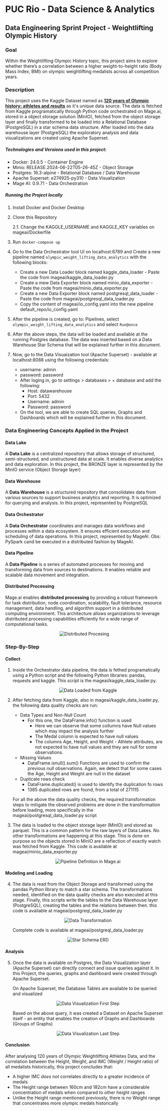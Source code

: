 # PUC Rio - Data Science & Analytics

## Data Engineering Sprint Project - Weightlifting Olympic History


### Goal
Within the Weightlifting Olympic History topic, this project aims to explore whether there’s a correlation between a higher weight-to-height ratio (Body Mass Index, BMI) on olympic weightlifting medalists across all competition years.

### Description
This project uses the Kaggle Dataset named as **[120 years of Olympic history: athletes and results](https://www.kaggle.com/datasets/heesoo37/120-years-of-olympic-history-athletes-and-results)** as it's unique data source. The data is fetched from Kaggle programatically through Python code orchestrated on Mage.ai, stored in a object storage solution (MinIO), fetched from the object storage layer and finally transformed to be loaded into a Relational Database (PostgreSQL) in a star schema data structure. After loaded into the data warehouse layer (PostgreSQL) the exploratory analysis and data visualizations are created using Apache Superset.

##### Technologies and Versions used in this project:
- Docker: 24.0.5 - Container Engine
- Minio: RELEASE.2024-06-22T05-26-45Z - Object Storage
- Postgres: 16.3-alpine - Relational Database / Data Warehouse
- Apache Superset: e274925-py310 - Data Visualization
- Mage AI: 0.9.71 - Data Orchestration

##### Running the Project locally
1. Install Docker and Docker Desktop
2. Clone this Repository
    
    2.1. Change the KAGGLE_USERNAME and KAGGLE_KEY variables on mageai/Dockerfile

3. Run `docker-compose up`
4. Go to the Data Orchestrator tool UI on localhost:6789 and Create a new pipeline named `olympic_weight_lifting_data_analytics` with the following blocks:
    - Create a new Data Loader block named kaggle_data_loader - Paste the code from mageai/kaggle_data_loader.py
    - Create a mew Data Exporter block named minio_data_exporter - Paste the code from mageai/minio_data_exporter.py
    - Create a new Data Exporter block named postgresql_data_loader - Paste the code from mageai/postgresql_data_loader.py
    - Copy the content of mageai/io_config.yaml into the new pipeline default_repo/io_config.yaml
5. After the pipeline is created, go to: Pipelines, select `olympic_weight_lifting_data_analytics` and select `Run@once`
6. After the above steps, the data will be loaded and available at the running Postgres database. The data was inserted based on a Data Warehouse Star Schema that will be explained further in this document.

7. Now, go to the Data Visuaization tool (Apache Superset) - available at localhost:8088 using the following credentials:
    - username: admin
    - password: password
    - After loging in, go to settings > databases > + database and add the following:
        - Host: datawarehouse
        - Port: 5432
        - Username: admin
        - Password: password
    - On the tool, we are able to create SQL queries, Graphs and Dashboards which will be explained further in this document.


### Data Engineering Concepts Applied in the Project

#### Data Lake
A **Data Lake** is a centralized repository that allows storage of structured, semi-structured, and unstructured data at scale. It enables diverse analytics and data exploration. In this project, the BRONZE layer is represented by the MinIO service (Object Storage layer)

#### Data Warehouse
A **Data Warehouse** is a structured repository that consolidates data from various sources to support business analytics and reporting. It is optimized for querying and analysis. In this project, represented by PostgreSQL

#### Data Orchestrator
A **Data Orchestrator** coordinates and manages data workflows and processes within a data ecosystem. It ensures efficient execution and scheduling of data operations. In this project, represented by MageAI.
Obs: PySpark cand be executed in a distributed fashion by MageAI.


#### Data Pipeline
A **Data Pipeline** is a series of automated processes for moving and transforming data from sources to destinations. It enables reliable and scalable data movement and integration.

#### Distributed Processing
Mage.ai enables **distributed processing** by providing a robust framework for task distribution, node coordination, scalability, fault tolerance, resource management, data handling, and algorithm support in a distributed computing environment. This architecture allows organizations to leverage distributed processing capabilities efficiently for a wide range of computational tasks.
<div style="text-align: center;">
        
![Distributed Procesing](./images/ol_data_pipeline_4.png)

</div>

### Step-By-Step

#### Collect
1. Inside the Orchestrator data pipeline, the data is fethed programatically using a Python script and the following Python libraries: pandas, requests and kaggle. This script is the mageai/kaggle_data_loader.py.

    <div style="text-align: center;">
        
    ![Data Loaded from Kaggle](./images/ol_data_loaded.PNG)

    </div>

2. After fetching data from Kaggle, also in mageai/kaggle_data_loader.py, the following data quality checks are run:
    - Data Types and Non-Null Count 
        - For this one, the DataFrame.info() function is used
            -  Here we can observe that some collumns have Null values which may impact the analysis further
            - The Medal column is expected to have null values
            - The columns Age, Height, and Weight - Athlete attributes, are not expected to have null values and they are null for some observations.
    - Missing Values
       - DataFrame.isnull().sum() Functions are used to confirm the previous null observations. Again, we detect that for some cases the Age, Height and Weight are null in the dataset
    - Duplicate rows check
        - DataFrame.duplicated() is used to identify the duplication fo rows
        - 1385 duplicated rows are found, from a total of 271115 

    For all the above the data quality checks, the required transformation steps to mitigate the observed problems are done in the transformation before loading, more specifically in the mageai/postgresql_data_loader.py script

3. The data is loaded to the object storage layer (MinIO) and stored as parquet. This is a common pattern for the raw layers of Data Lakes. No other transformations are happening at this stage. This is done on purpose so the objects stored in MinIO are a reflection of exactly watch was fetched from Kaggle. This code is available at mageai/minio_data_exporter.py

    <div style="text-align: center;">
        
    ![Pipeline Definition in Mage.ai](./images/ol_data_pipeline_2.PNG)

    </div>

#### Modeling and Loading
4. The data is read from the Object Storage and transformed using the pandas Python library to match a star schema. The transformations needed, identified on the data quality checks are also executed at this stage. Finally, this scripts write the tables to the Data Warehouse layer (PostgreSQL), creating the tables and the relations between then. this code is available at mageai/postgreql_data_loader.py

    <div style="text-align: center;">
        
    ![Data Transformation](./images/ol_data_transformed.PNG)

    </div>
    
    Complete code is available at mageai/postgreql_data_loader.py

    <div style="text-align: center;">
        
    ![Star Schema ERD](./images/ol_data_warehouse_star_schema.PNG)

    </div>

#### Analysis
5. Once the data is available on Postgres, the Data Visualization layer (Apache Superset) can directly connect and issue queries against it. In this Project, the queries, graphs and dashboard were created through Apache Superset.


    On Apache Superset, the Database Tables are available to be queried and visualized

    <div style="text-align: center;">
        
    ![Data Visualization First Step](./images/ol_data_visualization_1.PNG)

    </div>

    Based on the above query, it was created a Dataset on Apache Superset itself - an entity that enables the creation of Graphs and Dashboards (Groups of Graphs)

    <div style="text-align: center;">
        
    ![Data Visualization Last Step](./images/ol_data_visualization_3.PNG)

    </div>


#### Conclusion

After analysing 120 years of Olympic Weightlifting Athletes Data, and the correlation between the Height, Weight, and IMC (Weight / Height ratio) of all medalists historically, this project concludes that:

- A higher IMC *does not* correlates directly to a greater incidence of medals
- The Height range between 160cm and 182cm have a considerable concentration of medals when compared to other height ranges
- Unlike the Height range mentioned previously, there is no Weight range that concentrates more olympic medals historically


